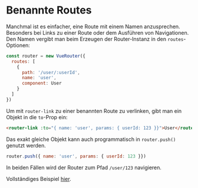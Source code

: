 # Benannte Routes

Manchmal ist es einfacher, eine Route mit einem Namen anzusprechen. Besonders bei Links zu einer Route oder dem Ausführen von Navigationen. Den Namen vergibt man beim Erzeugen der Router-Instanz in den `routes`-Optionen:

``` js
const router = new VueRouter({
  routes: [
    {
      path: '/user/:userId',
      name: 'user',
      component: User
    }
  ]
})
```

Um mit `router-link` zu einer benannten Route zu verlinken, gibt man ein Objekt in die `to`-Prop ein:

``` html
<router-link :to="{ name: 'user', params: { userId: 123 }}">User</router-link>
```

Das exakt gleiche Objekt kann auch programmatisch in `router.push()` genutzt werden.


``` js
router.push({ name: 'user', params: { userId: 123 }})
```

In beiden Fällen wird der Router zum Pfad `/user/123` navigieren.

Vollständiges Beispiel [hier](https://github.com/vuejs/vue-router/blob/dev/examples/named-routes/app.js).
